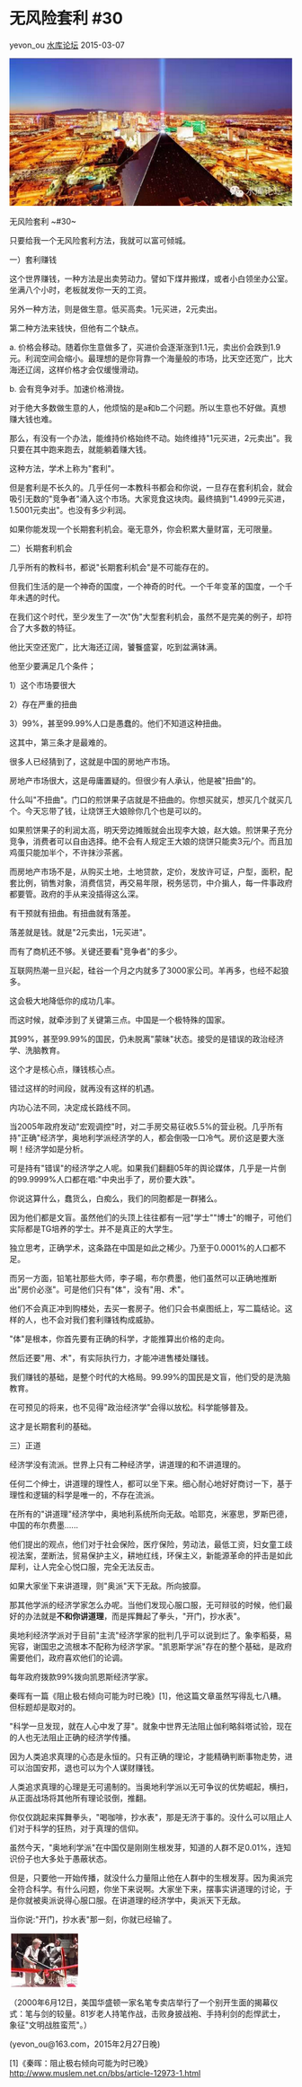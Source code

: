 # 无风险套利 \#30

yevon\_ou [水库论坛](/) 2015-03-07

![](../img/30/media/image1.png)


无风险套利 ~\#30~

只要给我一个无风险套利方法，我就可以富可倾城。

一）套利赚钱

这个世界赚钱，一种方法是出卖劳动力。譬如下煤井搬煤，或者小白领坐办公室。坐满八个小时，老板就发你一天的工资。

另外一种方法，则是做生意。低买高卖。1元买进，2元卖出。

第二种方法来钱快，但他有二个缺点。

a.  价格会移动。随着你生意做多了，买进价会逐渐涨到1.1元，卖出价会跌到1.9元。利润空间会缩小。最理想的是你背靠一个海量般的市场，比天空还宽广，比大海还辽阔，这样价格才会仅缓慢滑动。

b.  会有竞争对手。加速价格滑拢。

对于绝大多数做生意的人，他烦恼的是a和b二个问题。所以生意也不好做。真想赚大钱也难。

那么，有没有一个办法，能维持价格始终不动。始终维持"1元买进，2元卖出"。我只要在其中跑来跑去，就能躺着赚大钱。

这种方法，学术上称为"套利"。

但是套利是不长久的。几乎任何一本教科书都会和你说，一旦存在套利机会，就会吸引无数的"竞争者"涌入这个市场。大家竞食这块肉。最终搞到"1.4999元买进，1.5001元卖出"。也没有多少利润。

如果你能发现一个长期套利机会。毫无意外，你会积累大量财富，无可限量。

二）长期套利机会

几乎所有的教科书，都说"长期套利机会"是不可能存在的。

但我们生活的是一个神奇的国度，一个神奇的时代。一个千年变革的国度，一个千年未遇的时代。

在我们这个时代，至少发生了一次"伪"大型套利机会，虽然不是完美的例子，却符合了大多数的特征。

他比天空还宽广，比大海还辽阔，饕餮盛宴，吃到盆满钵满。

他至少要满足几个条件；

1）这个市场要很大

2）存在严重的扭曲

3）99%，甚至99.99%人口是愚蠢的。他们不知道这种扭曲。

这其中，第三条才是最难的。

很多人已经猜到了，这就是中国的房地产市场。

房地产市场很大，这是毋庸置疑的。但很少有人承认，他是被"扭曲"的。

什么叫"不扭曲"。门口的煎饼果子店就是不扭曲的。你想买就买，想买几个就买几个。今天忘带了钱，让烧饼王大娘赊你几个也是可以的。

如果煎饼果子的利润太高，明天旁边摊贩就会出现李大娘，赵大娘。煎饼果子充分竞争，消费者可以自由选择。绝不会有人规定王大娘的烧饼只能卖3元/个。而且加鸡蛋只能加半个，不许抹沙茶酱。

而房地产市场不是，从购买土地，土地贷款，定价，发放许可证，户型，面积，配套比例，销售对象，消费信贷，再交易年限，税务惩罚，中介掮人，每一件事政府都要管。政府的手从来没插得这么深。

有干预就有扭曲。有扭曲就有落差。

落差就是钱。就是"2元卖出，1元买进"。

而有了商机还不够。关键还要看"竞争者"的多少。

互联网热潮一旦兴起，硅谷一个月之内就多了3000家公司。羊再多，也经不起狼多。

这会极大地降低你的成功几率。

而这时候，就牵涉到了关键第三点。中国是一个极特殊的国家。

其99%，甚至99.99%的国民，仍未脱离"蒙昧"状态。接受的是错误的政治经济学、洗脑教育。

这个才是核心点，赚钱核心点。

错过这样的时间段，就再没有这样的机遇。

内功心法不同，决定成长路线不同。

当2005年政府发动"宏观调控"时，对二手房交易征收5.5%的营业税。几乎所有持"正确"经济学，奥地利学派经济学的人，都会倒吸一口冷气。房价这是要大涨啊！经济学如是分析。

可是持有"错误"的经济学之人呢。如果我们翻翻05年的舆论媒体，几乎是一片倒的99.9999%人口都在唱:"中央出手了，房价要大跌"。

你说这算什么，蠢货么，白痴么，我们的同胞都是一群猪么。

因为他们都是文盲。虽然他们的头顶上往往都有一冠"学士""博士"的帽子，可他们实际都是TG培养的学士。并不是真正的大学生。

独立思考，正确学术，这条路在中国是如此之稀少。乃至于0.0001%的人口都不足。

而另一方面，铅笔社那些大师，李子暘，布尔费墨，他们虽然可以正确地推断出"房价必涨"。可是他们只有"体"，没有"用、术"。

他们不会真正冲到购楼处，去买一套房子。他们只会书桌图纸上，写二篇结论。这样的人，也不会对我们套利赚钱构成威胁。

"体"是根本，你首先要有正确的科学，才能推算出价格的走向。

然后还要"用、术"，有实际执行力，才能冲进售楼处赚钱。

我们赚钱的基础，是整个时代的大格局。99.99%的国民是文盲，他们受的是洗脑教育。

在可预见的将来，也不见得"政治经济学"会得以放松。科学能够普及。

这才是长期套利的基础。

三）正道

经济学没有流派。世界上只有二种经济学，讲道理的和不讲道理的。

任何二个绅士，讲道理的理性人，都可以坐下来。细心耐心地好好商讨一下，基于理性和逻辑的科学是唯一的，不存在流派。

在所有的"讲道理"经济学中，奥地利系统所向无敌。哈耶克，米塞思，罗斯巴德，中国的布尔费墨......

他们提出的观点，他们对于社会保险，医疗保险，劳动法，最低工资，妇女童工歧视法案，垄断法，贸易保护主义，耕地红线，环保主义，新能源革命的抨击是如此犀利，让人完全心悦口服，完全无法反击。

如果大家坐下来讲道理，则"奥派"天下无敌。所向披靡。

那其他学派的经济学家怎么办呢。当他们发现心服口服，无可辩驳的时候，他们最好的办法就是**不和你讲道理**，而是挥舞起了拳头，"开门，抄水表"。

奥地利经济学派对于目前"主流"经济学家的批判几乎可以说到烂了。象李稻葵，易宪容，谢国忠之流根本不配称为经济学家。"凯恩斯学派"存在的整个基础，是政府需要他们，政府喜欢他们的论调。

每年政府拨款99%拨向凯恩斯经济学家。

秦晖有一篇《阻止极右倾向可能为时已晚》\[1\]，他这篇文章虽然写得乱七八糟。但标题却是取对的。

"科学一旦发现，就在人心中发了芽"。就象中世界无法阻止伽利略斜塔试验，现在的人也无法阻止正确的经济学传播。

因为人类追求真理的心态是永恒的。只有正确的理论，才能精确判断事物走势，进可以治国安邦，退也可以为个人谋财赚钱。

人类追求真理的心理是无可遏制的。当奥地利学派以无可争议的优势崛起，横扫，从正面战场将其他所有理论驳倒，推翻。

你仅仅跳起来挥舞拳头，"喝咖啡，抄水表"，那是无济于事的。没什么可以阻止人们对于科学的狂热，对于真理的信仰。

虽然今天，"奥地利学派"在中国仅是刚刚生根发芽，知道的人群不足0.01%，连知识份子也大多处于愚蔽状态。

但是，只要他一开始传播，就没什么力量阻止他在人群中的生根发芽。因为奥派完全符合科学。有什么问题，你坐下来说啊。大家坐下来，摆事实讲道理的讨论，于是你就被奥派说得心服口服。在讲道理的经济学中，奥派天下无敌。

当你说:"开门，抄水表"那一刻，你就已经输了。

![](../img/30/media/image2.png)


（2000年6月12日，美国华盛顿一家名笔专卖店举行了一个别开生面的揭幕仪式：笔与剑的较量。81岁老人持笔作战，击败身披战袍、手持利剑的彪悍武士，象征"文明战胜蛮荒"。）

(yevon\_ou\@163.com，2015年2月27日晚)

\[1\]《秦晖：阻止极右倾向可能为时已晚》http://www.muslem.net.cn/bbs/article-12973-1.html
